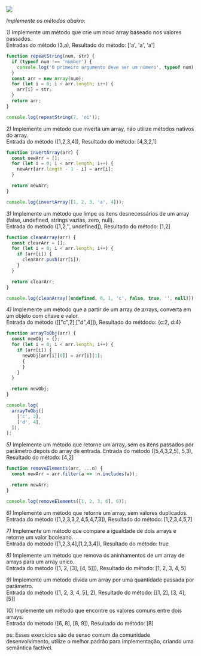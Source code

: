 
<img src="https://www.luby.com.br/wp-content/uploads/2020/05/Logo-01-160x52.png" style="" />



*Implemente os métodos abaixo:*


*1)* Implemente um método que crie um novo array baseado nos valores passados.<br>
Entradas do método (3,a), Resultado do método: ['a', 'a', 'a']

```javascript
function repeatString(num, str) {
  if (typeof num !== 'number') {
    console.log('O primeiro argumento deve ser um número', typeof num);
  }
  const arr = new Array(num);
  for (let i = 0; i < arr.length; i++) {
    arr[i] = str;
  }
  return arr;
}

console.log(repeatString(7, 'oi'));
```

*2)* Implemente um método que inverta um array, não utilize métodos nativos do array.<br>
Entrada do método ([1,2,3,4]), Resultado do método: [4,3,2,1]

```javascript
function invertArray(arr) {
  const newArr = [];
  for (let i = 0; i < arr.length; i++) {
    newArr[arr.length - 1 - i] = arr[i];
  }

  return newArr;
}

console.log(invertArray([1, 2, 3, 'a', 4]));
```

*3)* Implemente um método que limpe os itens desnecessários de um array (false, undefined, strings vazias, zero, null).<br>
Entrada do método ([1,2,'', undefined]), Resultado do método: [1,2]

```javascript
function cleanArray(arr) {
  const clearArr = [];
  for (let i = 0; i < arr.length; i++) {
    if (arr[i]) {
      clearArr.push(arr[i]);
    }
  }

  return clearArr;
}

console.log(cleanArray([undefined, 0, 1, 'c', false, true, '', null]));
```

*4)* Implemente um método que a partir de um array de arrays, converta em um objeto com chave e valor.<br>
Entrada do método ([["c",2],["d",4]]), Resultado do métdodo: {c:2, d:4}

```javascript
function arrayToObj(arr) {
  const newObj = {};
  for (let i = 0; i < arr.length; i++) {
    if (arr[i]) {
      newObj[arr[i][0]] = arr[i][1];
      {
      }
    }
  }

  return newObj;
}

console.log(
  arrayToObj([
    ['c', 2],
    ['d', 4],
  ]),
);
```

*5)* Implemente um método que retorne um array, sem os itens passados por parâmetro depois do array de entrada.
Entrada do método ([5,4,3,2,5], 5,3), Resultado do método: [4,2]

```javascript
function removeElements(arr, ...n) {
  const newArr = arr.filter(a => !n.includes(a));

  return newArr;
}

console.log(removeElements([1, 2, 3, 6], 6));
```

*6)* Implemente um método que retorne um array, sem valores duplicados.<br>
Entrada do método ([1,2,3,3,2,4,5,4,7,3]), Resultado do método: [1,2,3,4,5,7]

*7)* Implemente um método que compare a igualdade de dois arrays e retorne um valor booleano.<br>
Entrada do método ([1,2,3,4],[1,2,3,4]), Resultado do método: true

*8)* Implemente um método que remova os aninhamentos de um array de arrays para um array unico.<br>
Entrada do método ([1, 2, [3], [4, 5]]), Resultado do método: [1, 2, 3, 4, 5]

*9)* Implemente um método divida um array por uma quantidade passada por parâmetro.<br>
Entrada do método ([1, 2, 3, 4, 5], 2), Resultado do método: [[1, 2], [3, 4], [5]]

*10)* Implemente um método que encontre os valores comuns entre dois arrays.<br>
Entrada do método ([6, 8], [8, 9]), Resultado do método: [8]


ps: Esses exercícios são de senso comum da comunidade desenvolvimento, utilize o melhor padrão para implementação, criando uma semântica factível.


